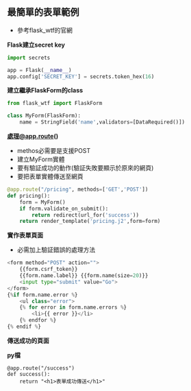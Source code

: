 ## 最簡單的表單範例

- 參考flask_wtf的官網

**Flask建立secret key**

```python
import secrets

app = Flask(__name__)
app.config['SECRET_KEY'] = secrets.token_hex(16) 
```

**建立繼承FlaskForm的class**

```python
from flask_wtf import FlaskForm

class MyForm(FlaskForm):
    name = StringField('name',validators=[DataRequired()])
```

**處理@app.route()**
- methos必需要是支援POST
- 建立MyForm實體
- 要有驗証成功的動作(驗証失敗要顯示於原來的網頁)
- 要把表單實體傳送至網頁

```python
@app.route("/pricing", methods=['GET','POST'])
def pricing():
    form = MyForm()
    if form.validate_on_submit():        
        return redirect(url_for('success')) 
    return render_template('pricing.j2',form=form)
```

**實作表單頁面**
- 必需加上驗証錯誤的處理方法

```python
<form method="POST" action="">
    {{form.csrf_token}}
    {{form.name.label}} {{form.name(size=20)}}
    <input type="submit" value="Go">
</form>
{%if form.name.error %}
    <ul class="error">
    {% for error in form.name.errors %}
        <li>{{ error }}</li>
    {% endfor %}
{% endif %}
```

**傳送成功的頁面**

**py檔**

```
@app.route("/success")
def success():
    return "<h1>表單成功傳送</h1>"
```
